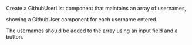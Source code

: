 Create a GithubUserList component that maintains an array of usernames,

showing a GithubUser component for each username entered.

The usernames should be added to the array using an input field and a button.
